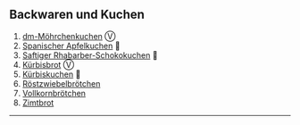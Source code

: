 ## Backwaren und Kuchen

1. [dm-Möhrchenkuchen](dm-Möhrchenkuchen.md) Ⓥ
1. [Spanischer Apfelkuchen](Spanischer-Apfelkuchen.md) 🥚
1. [Saftiger Rhabarber-Schokokuchen](Saftiger-Rhabarber-Schokokuchen.md) 🥚
1. [Kürbisbrot](Kürbisbrot.md) Ⓥ
2. [Kürbiskuchen](Kürbiskuchen.md) 🥚
3. [Röstzwiebelbrötchen](Röstzwiebelbrötchen.md)
4. [Vollkornbrötchen](Vollkornbrötchen.md)
5. [Zimtbrot](Zimtbrot.md)
<!-- 1. [Schmandfladen mit Kartoffel](#schmandfladen-mit-kartoffeln)
-->

____ 
